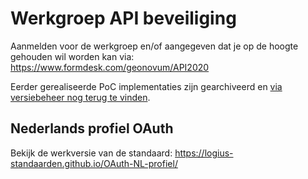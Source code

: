 # Werkgroep API beveiliging

Aanmelden voor de werkgroep en/of aangegeven dat je op de hoogte gehouden wil worden kan via: https://www.formdesk.com/geonovum/API2020

Eerder gerealiseerde PoC implementaties zijn gearchiveerd en [via versiebeheer nog terug te vinden](https://github.com/Geonovum/KP-APIs/tree/078bd8d/Werkgroep%20API%20beveiliging/Implementaties).

## Nederlands profiel OAuth

Bekijk de werkversie van de standaard: https://logius-standaarden.github.io/OAuth-NL-profiel/
